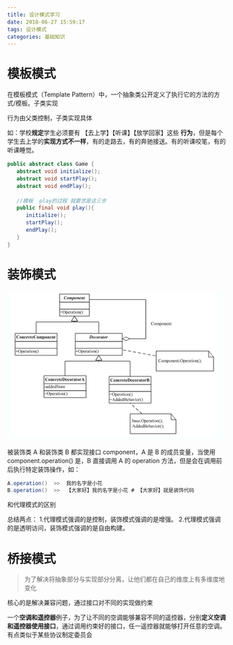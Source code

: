 ```yaml
---
title: 设计模式学习
date: 2018-06-27 15:59:17
tags: 设计模式
categories: 基础知识
---
```


# 模板模式

在模板模式（Template Pattern）中，一个抽象类公开定义了执行它的方法的方式/模板。子类实现

行为由父类控制，子类实现具体

如：学校**规定**学生必须要有 【去上学】【听课】【放学回家】这些 **行为**，但是每个学生去上学的**实现方式不一样**，有的走路去，有的奔驰接送。有的听课咬笔，有的听课睡觉。

```java
public abstract class Game {
   abstract void initialize();
   abstract void startPlay();
   abstract void endPlay();
 
   //模板  play的过程 就要求是这三步
   public final void play(){
      initialize();
      startPlay();
      endPlay();
   }
}
```



# 装饰模式

![](../images/2019-6/pattern_1.png)

被装饰类 A 和装饰类 B 都实现接口 component，A 是 B 的成员变量，当使用 component.operation() 是，B 直接调用 A 的 operation 方法，但是会在调用前后执行特定装饰操作，如：

```java
A.operation()  >>  我的名字是小花
B.operation()  >>  【大家好】我的名字是小花 # 【大家好】就是装饰代码 
```



和代理模式的区别

总结两点：
1.代理模式强调的是控制，装饰模式强调的是增强。
2.代理模式强调的是透明访问，装饰模式强调的是自由构建。



# 桥接模式

> 为了解决将抽象部分与实现部分分离，让他们都在自己的维度上有多维度地变化

核心的是解决兼容问题，通过接口对不同的实现做约束

一个**空调和遥控器**例子，为了让不同的空调能够兼容不同的遥控器，分别**定义空调和遥控器使用接口**，通过调用约束好的接口，任一遥控器就能够打开任意的空调。有点类似于某些协议制定委员会



